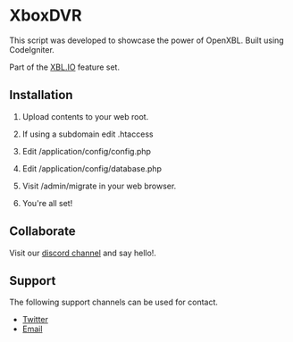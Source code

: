 # XboxDVR
This script was developed to showcase the power of OpenXBL. Built using CodeIgniter.

Part of the [XBL.IO](https://xbl.io) feature set.

## Installation
1) Upload contents to your web root.

2) If using a subdomain edit .htaccess

3) Edit /application/config/config.php

4) Edit /application/config/database.php

5) Visit /admin/migrate in your web browser.

6) You're all set!

## Collaborate
Visit our [discord channel](https://discord.gg/x6kk8M2) and say hello!.

## Support
The following support channels can be used for contact.

- [Twitter](https://twitter.com/OpenXBL)
- [Email](mailto:help@xbl.io)